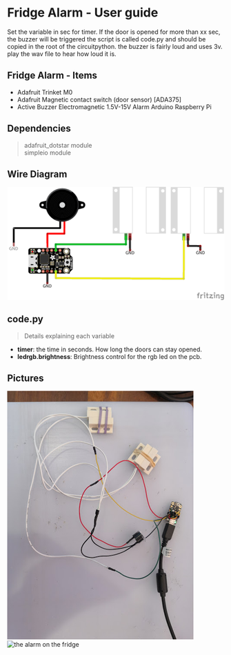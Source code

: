 # Fridge Alarm - User guide
Set the variable in sec for timer. If the door is opened for more than xx sec, the buzzer will be triggered
the script is called code.py and should be copied in the root of the circuitpython.
the buzzer is fairly loud and uses 3v. play the wav file to hear how loud it is.

## Fridge Alarm - Items
- Adafruit Trinket M0
- Adafruit Magnetic contact switch (door sensor) [ADA375]
- Active Buzzer Electromagnetic 1.5V-15V Alarm Arduino Raspberry Pi


## Dependencies
> adafruit_dotstar module  
> simpleio module  

## Wire Diagram
![wiring](Fridge_Alarm_Sketch.png)


## code.py
>Details explaining each variable  
* **timer**: the time in seconds. How long the doors can stay opened.
* **ledrgb.brightness**: Brightness control for the rgb led on the pcb.

## Pictures
![the firdge alarm](picture01.jpg)
![the alarm on the fridge](picture02.jpg)
